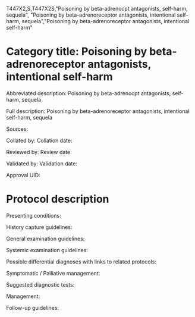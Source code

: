 T447X2,S,T447X2S,"Poisoning by beta-adrenocpt antagonists, self-harm, sequela", "Poisoning by beta-adrenoreceptor antagonists, intentional self-harm, sequela","Poisoning by beta-adrenoreceptor antagonists, intentional self-harm"
# Category title: Poisoning by beta-adrenoreceptor antagonists, intentional self-harm

Abbreviated description: Poisoning by beta-adrenocpt antagonists, self-harm, sequela

Full description: Poisoning by beta-adrenoreceptor antagonists, intentional self-harm, sequela

Sources:

Collated by:
Collation date:

Reviewed by:
Review date:

Validated by:
Validation date:

Approval UID:

# Protocol description

Presenting conditions:

History capture guidelines:

General examination guidelines:

Systemic examination guidelines:

Possible differential diagnoses with links to related protocols:

Symptomatic / Palliative management:

Suggested diagnostic tests:

Management:

Follow-up guidelines:
